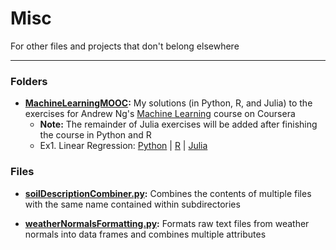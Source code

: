 # Misc
For other files and projects that don't belong elsewhere

---

### Folders

- **[MachineLearningMOOC](https://github.com/JeffMacaluso/Misc/tree/master/MachineLearningMOOC):**  My solutions (in Python, R, and Julia) to the exercises for Andrew Ng's [Machine Learning](https://www.coursera.org/learn/machine-learning) course on Coursera
    - **Note:** The remainder of Julia exercises will be added after finishing the course in Python and R
    - Ex1. Linear Regression: [Python](http://nbviewer.jupyter.org/github/JeffMacaluso/Misc/blob/master/MachineLearningMOOC/Ex1%20Python%20-%20Linear%20Regression.ipynb) | [R](http://nbviewer.jupyter.org/github/JeffMacaluso/Misc/blob/master/MachineLearningMOOC/Ex1%20R%20-%20Linear%20Regression.ipynb) | [Julia](http://nbviewer.jupyter.org/github/JeffMacaluso/Misc/blob/master/MachineLearningMOOC/Ex1%20Julia%20-%20Linear%20Regression.ipynb)


### Files

- **[soilDescriptionCombiner.py](https://github.com/JeffMacaluso/Misc/blob/master/soilDescriptionCombiner.py):** Combines the contents of multiple files with the same name contained within subdirectories

- **[weatherNormalsFormatting.py](https://github.com/JeffMacaluso/Misc/blob/master/weatherNormalsFormatting.py):** Formats raw text files from weather normals into data frames and combines multiple attributes
